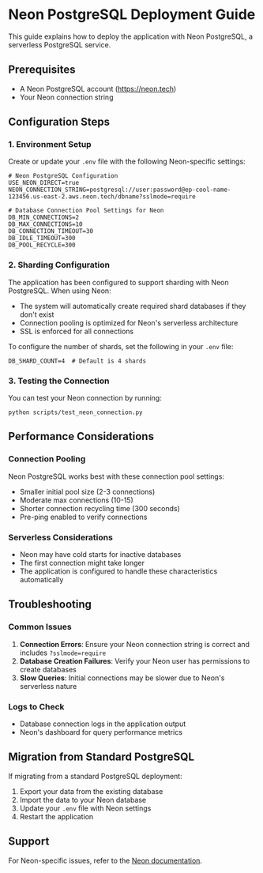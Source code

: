 # Neon PostgreSQL Deployment Guide

This guide explains how to deploy the application with Neon PostgreSQL, a serverless PostgreSQL service.

## Prerequisites

- A Neon PostgreSQL account (https://neon.tech)
- Your Neon connection string

## Configuration Steps

### 1. Environment Setup

Create or update your `.env` file with the following Neon-specific settings:

```
# Neon PostgreSQL Configuration
USE_NEON_DIRECT=true
NEON_CONNECTION_STRING=postgresql://user:password@ep-cool-name-123456.us-east-2.aws.neon.tech/dbname?sslmode=require

# Database Connection Pool Settings for Neon
DB_MIN_CONNECTIONS=2
DB_MAX_CONNECTIONS=10
DB_CONNECTION_TIMEOUT=30
DB_IDLE_TIMEOUT=300
DB_POOL_RECYCLE=300
```

### 2. Sharding Configuration

The application has been configured to support sharding with Neon PostgreSQL. When using Neon:

- The system will automatically create required shard databases if they don't exist
- Connection pooling is optimized for Neon's serverless architecture
- SSL is enforced for all connections

To configure the number of shards, set the following in your `.env` file:

```
DB_SHARD_COUNT=4  # Default is 4 shards
```

### 3. Testing the Connection

You can test your Neon connection by running:

```
python scripts/test_neon_connection.py
```

## Performance Considerations

### Connection Pooling

Neon PostgreSQL works best with these connection pool settings:

- Smaller initial pool size (2-3 connections)
- Moderate max connections (10-15)
- Shorter connection recycling time (300 seconds)
- Pre-ping enabled to verify connections

### Serverless Considerations

- Neon may have cold starts for inactive databases
- The first connection might take longer
- The application is configured to handle these characteristics automatically

## Troubleshooting

### Common Issues

1. **Connection Errors**: Ensure your Neon connection string is correct and includes `?sslmode=require`
2. **Database Creation Failures**: Verify your Neon user has permissions to create databases
3. **Slow Queries**: Initial connections may be slower due to Neon's serverless nature

### Logs to Check

- Database connection logs in the application output
- Neon's dashboard for query performance metrics

## Migration from Standard PostgreSQL

If migrating from a standard PostgreSQL deployment:

1. Export your data from the existing database
2. Import the data to your Neon database
3. Update your `.env` file with Neon settings
4. Restart the application

## Support

For Neon-specific issues, refer to the [Neon documentation](https://neon.tech/docs/).